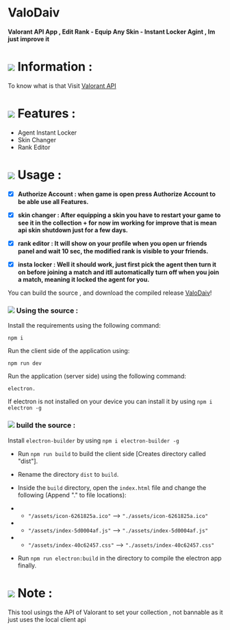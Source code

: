 # ValoDaiv
**Valorant API App , Edit Rank - Equip Any Skin - Instant Locker Agint , Im just improve it**

# ![](https://svgshare.com/i/vJ6.svg) Information :
To know what is that Visit [Valorant API](https://valapidocs.techchrism.me/)

# ![](https://img.icons8.com/?size=60&id=A1J30r5KcCb7&format=svg) Features :
* Agent Instant Locker
* Skin Changer
* Rank Editor

# ![](https://img.icons8.com/?size=60&id=DWiebo2M1Bbt&format=svg) Usage :
- [x] **Authorize Account : when game is open press Authorize Account to be able use all Features.**

- [x] **skin changer : After equipping a skin you have to restart your game to see it in the collection + for now im working for improve that is mean api skin shutdown just for a few days.**

- [x] **rank editor : It will show on your profile when you open ur friends panel and wait 10 sec, the modified rank is visible to your friends.**

- [x] **insta locker : Well it should work, just first pick the agent then turn it on before joining a match and itll automatically turn off when you join a match, meaning it locked the agent for you.**

You can build the source , and download the compiled release [ValoDaiv](https://github.com/McDaived/ValoDaiv/releases)!

### ![](https://img.icons8.com/?size=60&id=N5H8YRvduAGy&format=svg) Using the source :
Install the requirements using the following command:
```
npm i
```

Run the client side of the application using:
```
npm run dev
```

Run the application (server side) using the following command:
```
electron.
```
If electron is not installed on your device you can install it by using `npm i electron -g`

### ![](https://img.icons8.com/?size=60&id=695f80k5O5d9&format=svg) build the source :

Install `electron-builder` by using `npm i electron-builder -g`

* Run `npm run build` to build the client side [Creates directory called "dist"].

* Rename the directory `dist` to `build`.

* Inside the `build` directory, open the `index.html` file and change the following (Append "." to file locations):
* * `"/assets/icon-6261825a.ico"` --> `"./assets/icon-6261825a.ico"`
* * `"/assets/index-5d0004af.js"` --> `"./assets/index-5d0004af.js"`
* * `"/assets/index-40c62457.css"` --> `"./assets/index-40c62457.css"`

* Run `npm run electron:build` in the directory to compile the electron app finally.

# ![](https://img.icons8.com/?size=60&id=y5gZPP6Eb5gS&format=svg) Note :
This tool usings the API of Valorant to set your collection , not bannable as it just uses the local client api
